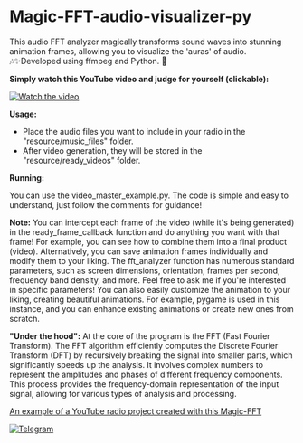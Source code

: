 # Magic-FFT-audio-visualizer-py
This audio FFT analyzer magically transforms sound waves into stunning animation frames, allowing you to visualize the 'auras' of audio. 🎶✨Developed using ffmpeg and Python. 🐍

**Simply watch this YouTube video and judge for yourself (clickable):**

[![Watch the video](https://img.youtube.com/vi/PbPL1uChWfQ/maxresdefault.jpg)](https://youtu.be/PbPL1uChWfQ)

**Usage:**

- Place the audio files you want to include in your radio in the "resource/music_files" folder.
- After video generation, they will be stored in the "resource/ready_videos" folder.

**Running:**

You can use the video_master_example.py. The code is simple and easy to understand, just follow the comments for guidance!

**Note:**
You can intercept each frame of the video (while it's being generated) in the ready_frame_callback function and do anything you want with that frame! For example, you can see how to combine them into a final product (video). Alternatively, you can save animation frames individually and modify them to your liking. The fft_analyzer function has numerous standard parameters, such as screen dimensions, orientation, frames per second, frequency band density, and more. Feel free to ask me if you're interested in specific parameters! You can also easily customize the animation to your liking, creating beautiful animations. For example, pygame is used in this instance, and you can enhance existing animations or create new ones from scratch.

**"Under the hood":**
At the core of the program is the FFT (Fast Fourier Transform). The FFT algorithm efficiently computes the Discrete Fourier Transform (DFT) by recursively breaking the signal into smaller parts, which significantly speeds up the analysis. It involves complex numbers to represent the amplitudes and phases of different frequency components. This process provides the frequency-domain representation of the input signal, allowing for various types of analysis and processing.

[An example of a YouTube radio project created with this Magic-FFT](https://github.com/nordost8/Simple-Youtube-LoFi-radio-streamer-py)

[![Telegram](https://img.icons8.com/color/48/000000/telegram-app.png)](https://t.me/nordost8)
